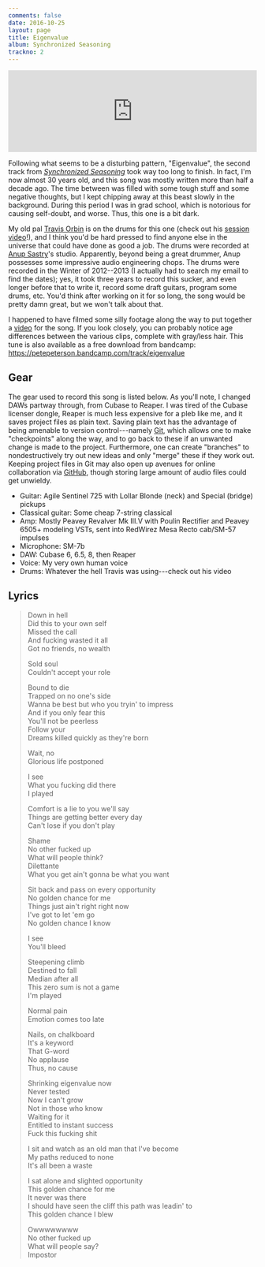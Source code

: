 ```yaml
---
comments: false
date: 2016-10-25
layout: page
title: Eigenvalue
album: Synchronized Seasoning
trackno: 2
---
```


<iframe width="100%" height="166" scrolling="no" frameborder="no" src="https://w.soundcloud.com/player/?url=https%3A//api.soundcloud.com/tracks/290155979&amp;color=ff5500&amp;auto_play=false&amp;hide_related=false&amp;show_comments=true&amp;show_user=true&amp;show_reposts=false"></iframe>

Following what seems to be a disturbing pattern, "Eigenvalue", the second track
from [_Synchronized Seasoning_](/music/synchronized-seasoning) took way too long
to finish. In fact, I'm now almost 30 years old, and this song was mostly
written more than half a decade ago. The time between was filled with some tough
stuff and some negative thoughts, but I kept chipping away at this beast slowly
in the background. During this period I was in grad school, which is notorious
for causing self-doubt, and worse. Thus, this one is a bit dark.

My old pal [Travis Orbin](http://travisorbin.com) is on the drums for this one
(check out his [session video](https://www.youtube.com/watch?v=G0f2TP-Lugk)!),
and I think you'd be hard pressed to find anyone else in the universe that could
have done as good a job. The drums were recorded at [Anup
Sastry](https://www.facebook.com/AnupSastryMusic/)'s studio. Apparently, beyond
being a great drummer, Anup possesses some impressive audio engineering chops.
The drums were recorded in the Winter of 2012--2013 (I actually had to search my
email to find the dates); yes, it took three years to record this sucker, and
even longer before that to write it, record some draft guitars, program some
drums, etc. You'd think after working on it for so long, the song would be
pretty damn great, but we won't talk about that.

I happened to have filmed some silly footage along the way to put together a
[video](https://youtu.be/NLVX7r_P0Po) for the song. If you look closely, you can
probably notice age differences between the various clips, complete with
gray/less hair. This tune is also available as a free download from bandcamp:
<https://petepeterson.bandcamp.com/track/eigenvalue>


## Gear

The gear used to record this song is listed below. As you'll note, I changed
DAWs partway through, from Cubase to Reaper. I was tired of the Cubase licenser
dongle, Reaper is much less expensive for a pleb like me, and it saves project
files as plain text. Saving plain text has the advantage of being amenable to
version control---namely [Git](https://git-scm.com), which allows one to make
"checkpoints" along the way, and to go back to these if an unwanted change is
made to the project. Furthermore, one can create "branches" to nondestructively
try out new ideas and only "merge" these if they work out. Keeping project files
in Git may also open up avenues for online collaboration via
[GitHub](https://github.com), though storing large amount of audio files could
get unwieldy.

* Guitar: Agile Sentinel 725 with Lollar Blonde (neck) and Special (bridge) pickups
* Classical guitar: Some cheap 7-string classical
* Amp: Mostly Peavey Revalver Mk III.V with Poulin Rectifier and Peavey 6505+ modeling VSTs, sent into RedWirez Mesa Recto cab/SM-57 impulses
* Microphone: SM-7b
* DAW: Cubase 6, 6.5, 8, then Reaper
* Voice: My very own human voice
* Drums: Whatever the hell Travis was using---check out his video


## Lyrics

>Down in hell<br>
>Did this to your own self<br>
>Missed the call<br>
>And fucking wasted it all<br>
>Got no friends, no wealth
>
>Sold soul<br>
>Couldn't accept your role
>
>Bound to die<br>
>Trapped on no one's side<br>
>Wanna be best but who you tryin' to impress<br>
>And if you only fear this<br>
>You'll not be peerless<br>
>Follow your<br>
>Dreams killed quickly as they're born
>
>Wait, no<br>
>Glorious life postponed
>
>I see<br>
>What you fucking did there<br>
>I played
>
>Comfort is a lie to you we'll say<br>
>Things are getting better every day<br>
>Can't lose if you don't play
>
>Shame<br>
>No other fucked up<br>
>What will people think?<br>
>Dilettante<br>
>What you get ain't gonna be what you want
>
>Sit back and pass on every opportunity<br>
>No golden chance for me<br>
>Things just ain't right right now<br>
>I've got to let 'em go<br>
>No golden chance I know
>
>I see<br>
>You'll bleed
>
>Steepening climb<br>
>Destined to fall<br>
>Median after all<br>
>This zero sum is not a game<br>
>I'm played
>
>Normal pain<br>
>Emotion comes too late
>
>Nails, on chalkboard<br>
>It's a keyword<br>
>That G-word<br>
>No applause<br>
>Thus, no cause
>
>Shrinking eigenvalue now<br>
>Never tested<br>
>Now I can't grow<br>
>Not in those who know<br>
>Waiting for it<br>
>Entitled to instant success<br>
>Fuck this fucking shit
>
>I sit and watch as an old man that I've become<br>
>My paths reduced to none<br>
>It's all been a waste
>
>I sat alone and slighted opportunity<br>
>This golden chance for me<br>
>It never was there<br>
>I should have seen the cliff this path was leadin' to<br>
>This golden chance I blew
>
>Owwwwwwww<br>
>No other fucked up<br>
>What will people say?<br>
>Impostor
